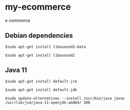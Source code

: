 # my-ecommerce #
e commerce

## Debian dependencies ##

    $sudo apt-get install libasound2-data
    
    $sudo apt-get install libasound2

## Java 11 ##
    
    $sudo apt-get install default-jre
    
    $sudo apt-get install default-jdk
    
    $sudo update-alternatives --install /usr/bin/java javac /usr/lib/jvm/java-11-openjdk-amd64/ 100


